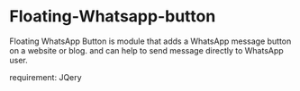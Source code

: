 # Floating-Whatsapp-button
Floating WhatsApp Button  is module that adds a WhatsApp message button on a website or blog. 
and can help to send message directly  to WhatsApp user.

requirement: JQery
